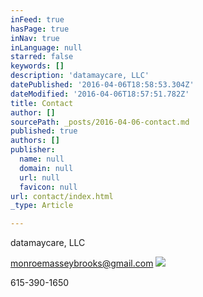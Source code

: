 ```yaml
---
inFeed: true
hasPage: true
inNav: true
inLanguage: null
starred: false
keywords: []
description: 'datamaycare, LLC'
datePublished: '2016-04-06T18:58:53.304Z'
dateModified: '2016-04-06T18:57:51.782Z'
title: Contact
author: []
sourcePath: _posts/2016-04-06-contact.md
published: true
authors: []
publisher:
  name: null
  domain: null
  url: null
  favicon: null
url: contact/index.html
_type: Article

---
```

datamaycare, LLC

monroemasseybrooks@gmail.com
![](https://the-grid-user-content.s3-us-west-2.amazonaws.com/4891f636-a0ad-49e1-abe9-0a11d3aec3d1.png)

615-390-1650
